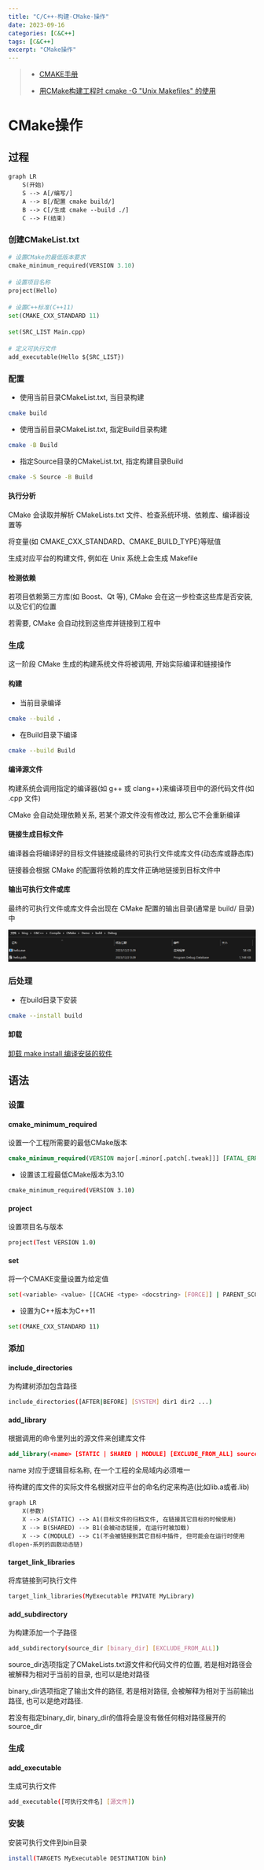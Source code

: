```yaml
---
title: "C/C++-构建-CMake-操作"
date: 2023-09-16
categories: [C&C++]
tags: [C&C++]
excerpt: "CMake操作"
---
```


> - [CMAKE手册](https://www.zybuluo.com/khan-lau/note/254724)
> 
> - [用CMake构建工程时 cmake -G "Unix Makefiles" 的使用](https://blog.csdn.net/yangjia_cheng/article/details/111408753)

# CMake操作

## 过程

```mermaid
graph LR
    S(开始)
    S --> A[/编写/]
    A --> B[/配置 cmake build/]
    B --> C[/生成 cmake --build ./]
    C --> F(结束)
```

### 创建CMakeList.txt

```py
# 设置CMake的最低版本要求
cmake_minimum_required(VERSION 3.10)

# 设置项目名称
project(Hello)

# 设置C++标准(C++11)
set(CMAKE_CXX_STANDARD 11) 

set(SRC_LIST Main.cpp)

# 定义可执行文件
add_executable(Hello ${SRC_LIST})
```

### 配置

- 使用当前目录CMakeList.txt, 当目录构建

```sh
cmake build
```

- 使用当前目录CMakeList.txt, 指定Build目录构建

```sh
cmake -B Build
```

- 指定Source目录的CMakeList.txt, 指定构建目录Build

```sh
cmake -S Source -B Build
```

#### 执行分析

CMake 会读取并解析 CMakeLists.txt 文件、检查系统环境、依赖库、编译器设置等

将变量(如 CMAKE_CXX_STANDARD、CMAKE_BUILD_TYPE)等赋值

生成对应平台的构建文件, 例如在 Unix 系统上会生成 Makefile

#### 检测依赖

若项目依赖第三方库(如 Boost、Qt 等), CMake 会在这一步检查这些库是否安装, 以及它们的位置

若需要, CMake 会自动找到这些库并链接到工程中

### 生成

这一阶段 CMake 生成的构建系统文件将被调用, 开始实际编译和链接操作

#### 构建

- 当前目录编译

```sh
cmake --build .
```

- 在Build目录下编译

```sh
cmake --build Build
```

#### 编译源文件

构建系统会调用指定的编译器(如 g++ 或 clang++)来编译项目中的源代码文件(如 .cpp 文件)

CMake 会自动处理依赖关系, 若某个源文件没有修改过, 那么它不会重新编译

#### 链接生成目标文件

编译器会将编译好的目标文件链接成最终的可执行文件或库文件(动态库或静态库)

链接器会根据 CMake 的配置将依赖的库文件正确地链接到目标文件中

#### 输出可执行文件或库

最终的可执行文件或库文件会出现在 CMake 配置的输出目录(通常是 build/ 目录)中

![](https://raw.githubusercontent.com/dmjcb/SelfImgur/main/20231202004223.png)

### 后处理

- 在build目录下安装

```sh
cmake --install build
```

#### 卸载

[卸载 make install 编译安装的软件](https://blog.csdn.net/reasonyuanrobot/article/details/106732047)

## 语法

### 设置

#### cmake_minimum_required

设置一个工程所需要的最低CMake版本

```cmake
cmake_minimum_required(VERSION major[.minor[.patch[.tweak]]] [FATAL_ERROR])
```

- 设置该工程最低CMake版本为3.10

```sh
cmake_minimum_required(VERSION 3.10)
```

#### project

设置项目名与版本

```sh
project(Test VERSION 1.0)
```

#### set

将一个CMAKE变量设置为给定值

```sh
set(<variable> <value> [[CACHE <type> <docstring> [FORCE]] | PARENT_SCOPE])
```

- 设置为C++版本为C++11

```sh
set(CMAKE_CXX_STANDARD 11)
```

### 添加

#### include_directories

为构建树添加包含路径

```sh
include_directories([AFTER|BEFORE] [SYSTEM] dir1 dir2 ...)
```

#### add_library

根据调用的命令里列出的源文件来创建库文件

```cmake
add_library(<name> [STATIC | SHARED | MODULE] [EXCLUDE_FROM_ALL] source1 source2 ... sourceN)
```

name 对应于逻辑目标名称, 在一个工程的全局域内必须唯一

待构建的库文件的实际文件名根据对应平台的命名约定来构造(比如lib<name>.a或者<name>.lib)

```mermaid
graph LR
    X(参数)
    X --> A(STATIC) --> A1(目标文件的归档文件, 在链接其它目标的时候使用)
    X --> B(SHARED) --> B1(会被动态链接, 在运行时被加载)
    X --> C(MODULE) --> C1(不会被链接到其它目标中插件, 但可能会在运行时使用dlopen-系列的函数动态链)
```

#### target_link_libraries

将库链接到可执行文件

```sh
target_link_libraries(MyExecutable PRIVATE MyLibrary)
```

#### add_subdirectory

为构建添加一个子路径

```sh
add_subdirectory(source_dir [binary_dir] [EXCLUDE_FROM_ALL])
```

source_dir选项指定了CMakeLists.txt源文件和代码文件的位置, 若是相对路径会被解释为相对于当前的目录, 也可以是绝对路径

binary_dir选项指定了输出文件的路径, 若是相对路径, 会被解释为相对于当前输出路径, 也可以是绝对路径. 

若没有指定binary_dir, binary_dir的值将会是没有做任何相对路径展开的source_dir

### 生成

#### add_executable

生成可执行文件

```sh
add_executable([可执行文件名] [源文件])
```

### 安装

安装可执行文件到bin目录

```sh
install(TARGETS MyExecutable DESTINATION bin)
```

